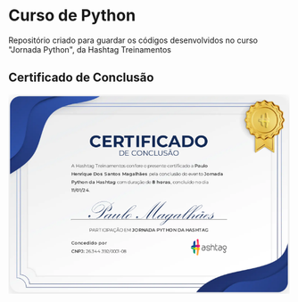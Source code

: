 # Curso de Python
Repositório criado para guardar os códigos desenvolvidos no curso "Jornada Python", da Hashtag Treinamentos

## Certificado de Conclusão

![Alt text](./Certificate/certificado-jornada-python.png "Certificado de Conclusão do Curso")
